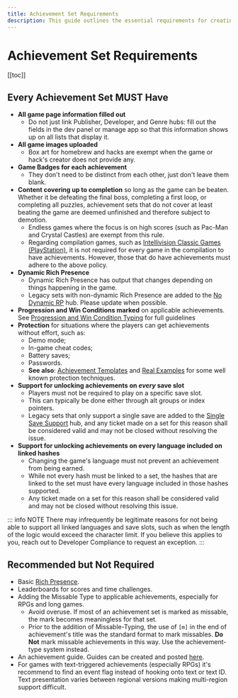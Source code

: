 ```yaml
---
title: Achievement Set Requirements
description: This guide outlines the essential requirements for creating and submitting an achievement set, including game completion coverage, protection against easy unlocks, and proper game information.
---
```


# Achievement Set Requirements

[[toc]]

## Every Achievement Set MUST Have

- **All game page information filled out** 
   - Do not just link Publisher, Developer, and Genre hubs: fill out the fields in the dev panel or manage app so that this information shows up on all lists that display it.
- **All game images uploaded**
   - Box art for homebrew and hacks are exempt when the game or hack's creator does not provide any.
- **Game Badges for each achievement**
   - They don't need to be distinct from each other, just don't leave them blank.
- **Content covering up to completion** so long as the game can be beaten. Whether it be defeating the final boss, completing a first loop, or completing all puzzles, achievement sets that do not cover at least beating the game are deemed unfinished and therefore subject to demotion.
  - Endless games where the focus is on high scores (such as Pac-Man and Crystal Castles) are exempt from this rule.
  - Regarding compilation games, such as [Intellivision Classic Games (PlayStation)](https://retroachievements.org/game/13908), it is not required for every game in the compilation to have achievements. However, those that do have achievements must adhere to the above policy.
- **Dynamic Rich Presence**
   - Dynamic Rich Presence has output that changes depending on things happening in the game.
   - Legacy sets with non-dynamic Rich Presence are added to the [No Dynamic RP](https://retroachievements.org/game/3083) hub. Please update when possible.
- **Progression and Win Conditions marked** on applicable achievements. See [Progression and Win Condition Typing](/guidelines/content/progression-and-win-condition-guidelines) for full guidelines
- **Protection** for situations where the players can get achievements without effort, such as:
  - Demo mode;
  - In-game cheat codes;
  - Battery saves;
  - Passwords.
  - **See also**: [Achievement Templates](/developer-docs/achievement-templates) and [Real Examples](/developer-docs/real-examples) for some well known protection techniques.
- **Support for unlocking achievements on *every* save slot**
   - Players must not be required to play on a specific save slot.
   - This can typically be done either through alt groups or index pointers.
   - Legacy sets that only support a single save are added to the [Single Save Support](https://retroachievements.org/game/28449) hub, and any ticket made on a set for this reason shall be considered valid and may not be closed without resolving the issue.
- **Support for unlocking achievements on every language included on linked hashes**
   - Changing the game's language must not prevent an achievement from being earned.
   - While not every hash must be linked to a set, the hashes that are linked to the set must have every language included in those hashes supported.
   - Any ticket made on a set for this reason shall be considered valid and may not be closed without resolving this issue.
   
 ::: info NOTE
 There may infrequently be legitimate reasons for not being able to support all linked languages and save slots, such as when the length of the logic would exceed the character limit. If you believe this applies to you, reach out to Developer Compliance to request an exception.
 :::

## Recommended but Not Required

- Basic [Rich Presence](/developer-docs/rich-presence).
- Leaderboards for scores and time challenges.
- Adding the Missable Type to applicable achievements, especially for RPGs and long games.
  - Avoid overuse. If most of an achievement set is marked as missable, the mark becomes meaningless for that set.
  - Prior to the addition of Missable-Typing, the use of `[m]` in the end of achievement's title was the standard format to mark missables. **Do Not** mark missable achievements in this way. Use the achievement-type system instead.
- An achievement guide. Guides can be created and posted [here](https://github.com/RetroAchievements/guides/wiki).
- For games with text-triggered achievements (especially RPGs) it's recommend to find an event flag instead of hooking onto text or text ID. Text presentation varies between regional versions making multi-region support difficult.
